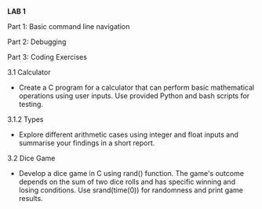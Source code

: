 **LAB 1**

Part 1: Basic command line navigation

Part 2: Debugging

Part 3: Coding Exercises

3.1 Calculator

- Create a C program for a calculator that can perform basic mathematical operations using user inputs. Use provided Python and bash scripts for testing.

3.1.2 Types

- Explore different arithmetic cases using integer and float inputs and summarise your findings in a short report.

3.2 Dice Game

- Develop a dice game in C using rand() function. The game's outcome depends on the sum of two dice rolls and has specific winning and losing conditions. Use srand(time(0)) for randomness and print game results.
